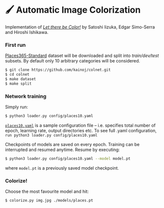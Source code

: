 # 🖌️ Automatic Image Colorization
Implementation of [_Let there be Color!_](http://iizuka.cs.tsukuba.ac.jp/projects/colorization/en/)
by Satoshi Iizuka, Edgar Simo-Serra and Hiroshi Ishikawa.


### First run

[Places365-Standard](http://places2.csail.mit.edu/download.html) 
dataset will be downloaded and split into _train/dev/test_ subsets.
By default only 10 arbitrary categories will be considered.

```bash
$ git clone https://github.com/kainoj/colnet.git
$ cd colnet
$ make dataset
$ make split
```

### Network training
Simply run:
```bash
$ python3 loader.py config/places10.yaml
```
[`places10.yaml`](./config/places10-full.yaml) is a sample configuration file – i.e. specifies 
total number of epoch, learning rate, output directories etc.
To see full .yaml configuration, `run python3 loader.py config/places10.yaml`


Checkpoints of models are saved on every epoch.
Training can be interrupted and resumed anytime.
Resume by executing:
```bash
$ python3 loader.py config/places10.yaml --model model.pt
```
where `model.pt` is a previously saved model checkpoint.

### Colorize!
Choose the most favourite model and hit:
```bash
$ colorize.py img.jpg ./models/places.pt
```
